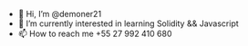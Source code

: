 - 👋 Hi, I’m @demoner21
- 👀 I’m currently interested in learning Solidity && Javascript
- 📫 How to reach me +55 27 992 410 680 
